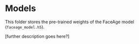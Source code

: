 # Models

This folder stores the pre-trained weights of the FaceAge model (`faceage_model.h5`).

[further description goes here?]
